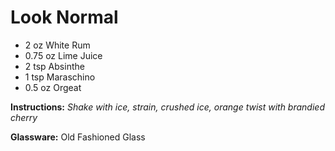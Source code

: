 # Look Normal

* 2 oz White Rum
* 0.75 oz Lime Juice
* 2 tsp Absinthe
* 1 tsp Maraschino
* 0.5 oz Orgeat

__Instructions:__ _Shake with ice, strain, crushed ice, orange twist with brandied cherry_

__Glassware:__ Old Fashioned Glass